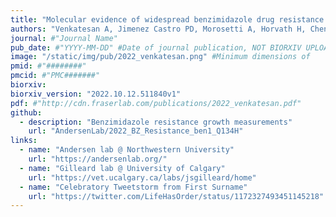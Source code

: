 ```yaml
---
title: "Molecular evidence of widespread benzimidazole drug resistance in *Ancylostoma caninum* from domestic dogs throughout the USA and discovery of a novel isotype-1 β-tubulin benzimidazole resistance mutation"
authors: "Venkatesan A, Jimenez Castro PD, Morosetti A, Horvath H, Chen R,  Redman E, Dunn K, Collins JB, **Fraser JS**, Andersen EC, Kaplan RM, Gilleard JS."
journal: #"Journal Name"
pub_date: #"YYYY-MM-DD" #Date of journal publication, NOT BIORXIV UPLOAD
image: "/static/img/pub/2022_venkatesan.png" #Minimum dimensions of
pmid: #"########"
pmcid: #"PMC#######"
biorxiv:
biorxiv_version: "2022.10.12.511840v1"
pdf: #"http://cdn.fraserlab.com/publications/2022_venkatesan.pdf"
github:
  - description: "Benzimidazole resistance growth measurements"
    url: "AndersenLab/2022_BZ_Resistance_ben1_Q134H"
links:
  - name: "Andersen lab @ Northwestern University"
    url: "https://andersenlab.org/"
  - name: "Gilleard lab @ University of Calgary"
    url: "https://vet.ucalgary.ca/labs/jsgilleard/home"
  - name: "Celebratory Tweetstorm from First Surname"
    url: "https://twitter.com/LifeHasOrder/status/1172327493451145218"
---
```

